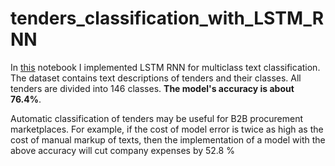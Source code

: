 # tenders_classification_with_LSTM_RNN  
In [this](https://github.com/m4andreyushkova/tenders_classification_with_LSTM_RNN/blob/main/tenders_classification_with_LSTM_RNN.ipynb) notebook I implemented LSTM RNN for multiclass text classification. The dataset contains text descriptions of tenders and their classes. All tenders are divided into 146 classes. **The model's accuracy is about 76.4%**.  

Automatic classification of tenders may be useful for B2B procurement marketplaces. For example, if the cost of model error is twice as high as the cost of manual markup of texts, then the implementation of a model with the above accuracy will cut company expenses by 52.8 %
